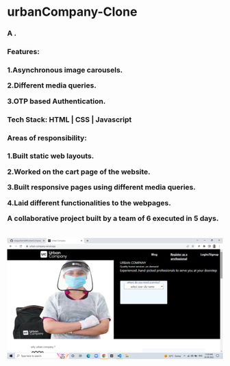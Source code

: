 # urbanCompany-Clone


<h3>A .<h3/>
<h3>Features:<h3/>
<p>1.Asynchronous image carousels. <p/>
<p>2.Different media queries. <p/>
<p>3.OTP based Authentication. <p/>
<h3>Tech Stack: HTML | CSS | Javascript <h3/>
<h3>Areas of responsibility:<h3/>
<p>1.Built static web layouts. <p/>
<p>2.Worked on the cart page of the website. <p/>
<p>3.Built responsive pages using different media queries.<p/>
<p>4.Laid different functionalities to the webpages.<p/>
<p>A collaborative project built by a team of 6 executed in 5 days. <p/>






<img src="https://github.com/sanjaysharma94/portfolio/blob/main/portfolio/assets/project/maxfashion%20clone.png?raw=true" alt="">

<img src="https://github.com/sanjaysharma94/urbanCompany/blob/main/urbanclone/src/Components/images/Screenshot%20(72).png?raw=true" alt="">
<img src="" alt="">
